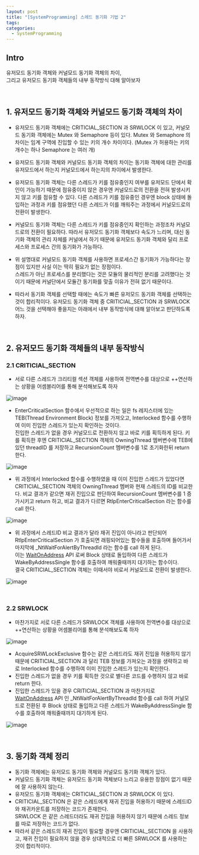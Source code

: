 ```yaml
---
layout: post 
title: "[SystemProgramming] 스레드 동기화 기법 2"
tags: 
categories:
  - SystemProgramming
---
```


## Intro
유저모드 동기화 객체와 커널모드 동기화 객체의 차이, <br/> 그리고 유저모드 동기화 객체들의 내부 동작방식 대해 알아보자

<br/>

## 1. 유저모드 동기화 객체와 커널모드 동기화 객체의 차이

 - 유저모드 동기화 객체에는 CRITICIAL_SECTION 과 SRWLOCK 이 있고, 커널모드 동기화 객체에는 Mutex 와 Semaphore 등이 있다. Mutex 와 Semaphore 의 차이는 임계 구역에 진입할 수 있는 키의 개수 차이이다. (Mutex 가 허용하는 키의 개수는 하나 Semaphore 는 여러 개)
 - 유저모드 동기화 객체와 커널모드 동기화 객체의 차이는 동기화 객체에 대한 관리를 유저모드에서 하는지 커널모드에서 하는지의 차이에서 발생한다.

 - 유저모드 동기화 객체는 다른 스레드가 키를 점유중인지 여부를 유저모드 단에서 확인이 가능하기 때문에 점유중이지 않은 경우엔 커널모드로의 전환을 전혀 발생시키지 않고 키를 점유할 수 있다. 다른 스레드가 키를 점유중인 경우엔 block 상태에 돌입하는 과정과 키를 점유했던 다른 스레드가 이를 깨워주는 과정에서 커널모드로의 전환이 발생한다.
 - 커널모드 동기화 객체는 다른 스레드가 키를 점유중인지 확인하는 과정조차 커널모드로의 전환이 필요하다. 따라서 유저모드 동기화 객체보다 속도가 느리며, 대신 동기화 객체의 관리 자체를 커널에서 하기 때문에 유저모드 동기화 객체와 달리 프로세스와 프로세스 간의 동기화가 가능하다.

 - 위 설명대로 커널모드 동기화 객체를 사용하면 프로세스간 동기화가 가능하다는 장점이 있지만 사실 이는 딱히 필요가 없는 장점이다. <br/> 스레드가 아닌 프로세스를 분리했다는 것은 모듈의 물리적인 분리를 고려했다는 것이기 때문에 커널단에서 모듈간 동기화를 맞출 이유가 전혀 없기 때문이다.
 - 따라서 동기화 객체를 선택할 때에는 속도가 빠른 유저모드 동기화 객체를 선택하는 것이 합리적이다. 유저모드 동기화 객체 중 CRITICIAL_SECTION 과 SRWLOCK 어느 것을 선택해야 좋을지는 아래에서 내부 동작방식에 대해 알아보고 판단하도록 하자.

<br/>

## 2. 유저모드 동기화 객체들의 내부 동작방식

### 2.1 CRITICIAL_SECTION

 - 서로 다른 스레드가 크리티컬 섹션 객체를 사용하여 전역변수를 대상으로 ++연산하는 상황을 어셈블리어를 통해 분석해보도록 하자

![image](https://user-images.githubusercontent.com/51254582/205906865-021d1de5-7681-48e3-8d1b-0488edb50d84.png)

 - EnterCriticalSection 함수에서 우선적으로 하는 일은 fs 레지스터에 있는 TEB(Thread Environment Block) 정보를 가져오고, Interlocked 함수를 수행하여 이미 진입한 스레드가 있는지 확인하는 것이다. <br/> 진입한 스레드가 없을 경우 커널모드로 전환하지 않고 바로 키를 획득하게 된다. 키를 획득한 후엔 CRITICIAL_SECTION 객체의 OwningThread 멤버변수에 TEB에 있던 threadID 를 저장하고 RecursionCount 멤버변수를 1로 초기화한뒤 return 한다.

![image](https://user-images.githubusercontent.com/51254582/205915386-33297a16-b6a3-404f-a298-538295e801a7.png)

 - 위 과정에서 Interlocked 함수를 수행하였을 때 이미 진입한 스레드가 있었다면 CRITICIAL_SECTION 객체의 OwningThread 멤버와 현재 스레드의 ID를 비교한다. 비교 결과가 같으면 재귀 진입으로 판단하여 RecursionCount 멤버변수를 1 증가시키고 return 하고, 비교 결과가 다르면 RtlpEnterCriticalSection 라는 함수를 call 한다.

![image](https://user-images.githubusercontent.com/51254582/205917989-67d13313-fe3d-4c78-9d21-1ac91a230979.png)

 - 위 과정에서 스레드ID 비교 결과가 달라 재귀 진입이 아니라고 판단되어 RtlpEnterCriticalSection 가 호출되면 래핑되어있는 함수들을 호출하며 들어가서 마지막에 _NtWaitForAlertByThreadId 라는 함수를 call 하게 된다. <br/> 이는 
[WaitOnAddress](https://learn.microsoft.com/ko-kr/windows/win32/api/synchapi/nf-synchapi-waitonaddress) API 로써 Block 상태로 돌입하여 다른 스레드가 WakeByAddressSingle 함수를 호출하여 깨워줄때까지 대기하는 함수이다. <br/> 결국 CRITICIAL_SECTION 객체는 이때서야 비로서 커널모드로 전환이 발생한다.

![image](https://user-images.githubusercontent.com/51254582/205922271-42ecf5fc-2350-45f6-ad7e-22044f7854d5.png)

<br/>

### 2.2 SRWLOCK

 - 마찬가지로 서로 다른 스레드가 SRWLOCK 객체를 사용하여 전역변수를 대상으로 ++연산하는 상황을 어셈블리어를 통해 분석해보도록 하자

![image](https://user-images.githubusercontent.com/51254582/205931177-9f09e7c3-ec09-48c8-ab6a-99b0ca77ab77.png)

 - AcquireSRWLockExclusive 함수는 같은 스레드라도 재귀 진입을 허용하지 않기 때문에 CRITICIAL_SECTION 과 달리 TEB 정보를 가져오는 과정을 생략하고 바로 Interlocked 함수를 수행하여 이미 진입한 스레드가 있는지 확인한다.
 - 진입한 스레드가 없을 경우 키를 획득한 것으로 별다른 코드를 수행하지 않고 바로 return 한다.
 - 진입한 스레드가 있을 경우 CRITICIAL_SECTION 과 마찬가지로 [WaitOnAddress](https://learn.microsoft.com/ko-kr/windows/win32/api/synchapi/nf-synchapi-waitonaddress) API 인 _NtWaitForAlertByThreadId 함수를 call 하여 커널모드로 전환된 후 Block 상태로 돌입하고 다른 스레드가 WakeByAddressSingle 함수를 호출하여 깨워줄때까지 대기하게 된다.

![image](https://user-images.githubusercontent.com/51254582/205927764-dd967224-eba8-4a67-8849-8acbb7076267.png)

<br/>

## 3. 동기화 객체 정리

 - 동기화 객체에는 유저모드 동기화 객체와 커널모드 동기화 객체가 있다.
 - 커널모드 동기화 객체는 유저모드 동기화 객체보다 느리고 유용한 장점이 없기 때문에 잘 사용하지 않는다.
 - 유저모드 동기화 객체에는 CRITICIAL_SECTION 과 SRWLOCK 이 있다.
 - CRITICIAL_SECTION 은 같은 스레드에게 재귀 진입을 허용하기 때문에 스레드ID 와 재귀카운트를 저장하는 코드가 존재한다. <br/> SRWLOCK 은 같은 스레드더라도 재귀 진입을 허용하지 않기 때문에 스레드 정보를 따로 저장하는 코드가 없다.
 - 따라서 같은 스레드의 재귀 진입이 필요할 경우엔 CRITICIAL_SECTION 을 사용하고, 재귀 진입이 필요하지 않을 경우 상대적으로 더 빠른 SRWLOCK 를 사용하는 것이 합리적이다.
